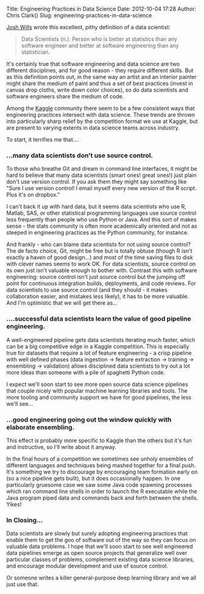 Title: Engineering Practices in Data Science
Date: 2012-10-04 17:28
Author: Chris Clark()
Slug: engineering-practices-in-data-science

[Josh
Wills](http://twitter.com/jasonbaldridge/statuses/198115689175859201)
wrote this excellent, pithy definition of a data scientist:  

> Data Scientists (n.): Person who is better at statistics than any
> software engineer and better at software engineering than any
> statistician.

It's certainly true that software engineering and data science are two
different disciplines, and for good reason - they require different
skills. But as this definition points out, in the same way an artist and
an interior painter might share the medium of paint and thus a set of
best practices (invest in canvas drop cloths, write down color choices),
so do data scientists and software engineers share the medium of code.
  
Among the [Kaggle](http://www.kaggle.com/) community there seem to be a
few consistent ways that engineering practices intersect with data
science. These trends are thrown into particularly sharp relief by the
competition format we use at Kaggle, but are present to varying extents
in data science teams across industry.
  
To start, it terrifies me that....

### ...many data scientists don't use source control.

To those who breathe Git and dream in command line interfaces, it might
be hard to believe that many data scientists (smart ones! great ones!)
just plain don't use version control. If you ask them they might say
something like "Sure I use version control! I email myself every new
version of the R script. Plus it's on dropbox."  
  
I can't back it up with hard data, but it seems data scientists who use
R, Matlab, SAS, or other statistical programming languages use source
control less frequently than people who use Python or Java. And this
sort of makes sense - the stats community is often more academically
oriented and not as steeped in engineering practices as the Python
community, for instance.
  
And frankly - who can blame data scientists for not using source
control? The de facto choice, Git, might be free but is totally obtuse
(though R isn't exactly a haven of good design...) and most of the time
saving files to disk with clever names seems to work OK. For data
scientists, source control on its own just isn't valuable enough to
bother with. Contrast this with software engineering: source control
isn't just source control but the jumping off point for continuous
integration builds, deployments, and code reviews. For data scientists
to use source control (and they should - it makes collaboration easier,
and mistakes less likely), it has to be more valuable. And I'm
optimistic that we will get there as...

### ....successful data scientists learn the value of good pipeline engineering.

A well-engineered pipeline gets data scientists iterating much faster,
which can be a big competitive edge in a Kaggle competition. This is
especially true for datasets that require a lot of feature engineering -
a crisp pipeline with well defined phases (data ingestion -&gt; feature
extraction -&gt; training -&gt; ensembling -&gt; validation) allows
disciplined data scientists to try out a lot more ideas than someone
with a pile of spaghetti Python code.
  
I expect we'll soon start to see more open source data science pipelines
that couple nicely with popular machine learning libraries and tools.
The more tooling and community support we have for good pipelines, the
less we'll see...
  
### ...good engineering going out the window quickly with elaborate ensembling.
  
This effect is probably more specific to Kaggle than the others but it's
fun and instructive, so I'll write about it anyway.
  
In the final hours of a competition we sometimes see unholy ensembles of
different languages and techniques being mashed together for a final
push. It's something we try to discourage by encouraging team formation
early on (so a nice pipeline gets built), but it does occasionally
happen. In one particularly gruesome case we saw some Java code spawning
processes which ran command line shells in order to launch the R
executable while the Java program piped data and commands back and forth
between the shells. Yikes!
  
### In Closing...
  
Data scientists are slowly but surely adopting engineering practices
that enable them to get the goo of software out of the way so they can
focus on valuable data problems. I hope that we'll soon start to see
well engineered data pipelines emerge as open source projects that
generalize well over particular classes of problems, complement existing
data science libraries, and encourage modular development and use of
source control.
  
Or someone writes a killer general-purpose deep learning library and we
all just use that.
